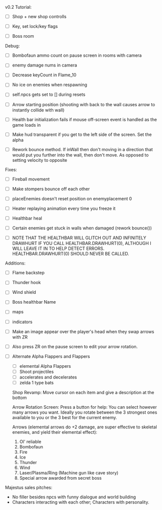 v0.2
Tutorial:
- [ ] Shop + new shop controlls
- [ ] Key, set lock/key flags
- [ ] Boss room


Debug:
- [ ] Bombofaun ammo count on pause screen in rooms with camera
- [ ] enemy damage nums in camera
- [ ] Decrease keyCount in Flame_10
- [ ] No ice on enemies when respawning
- [ ] self.npcs gets set to [] during resets
- [ ] Arrow starting position (shooting with back to the wall causes arrow to instantly collide with wall)
- [ ] Health bar initialization fails if mouse off-screen event is handled as the game loads in
- [ ] Make hud transparent if you get to the left side of the screen. Set the alpha
- [ ] Rework bounce method. If inWall then don't moving in a direction that would put you further into the wall, then don't move. As opposed to setting velocity to opposite


Fixes:
- [ ] Fireball movement
- [ ] Make stompers bounce off each other
- [ ] placeEnemies doesn't reset position on enemyplacement 0
- [ ] Heater replaying animation every time you freeze it
- [ ] Healthbar heal
- [ ] Certain enemies get stuck in walls when damaged (rework bounce())
- [ ] NOTE THAT THE HEALTHBAR WILL GLITCH OUT AND INFINITELY DRAWHURT IF YOU CALL HEALTHBAR.DRAWHURT(0), ALTHOUGH I WILL LEAVE IT IN TO HELP DETECT ERRORS. HEALTHBAR.DRAWHURT(0) SHOULD NEVER BE CALLED.


Additions:
- [ ] Flame backstep
- [ ] Thunder hook
- [ ] Wind shield
- [ ] Boss healthbar Name
- [ ] maps
- [ ] indicators
- [ ] Make an image appear over the player's head when they swap arrows with ZR
- [ ] Also press ZR on the pause screen to edit your arrow rotation. 
- [ ] Alternate Alpha Flappers and Flappers
  - [ ] elemental Alpha Flappers
  - [ ] Shoot projectiles
  - [ ] accelerates and decelerates
  - [ ] zelda 1 type bats

  Shop Revamp:
  Move cursor on each item and give a description at the bottom
  
  Arrow Rotation Screen:
  Press a button for help:
    You can select however many arrows you want. Ideally you rotate between the 3 strongest ones available to you or the 3 best for the current enemy.

  Arrows (elemental arrows do +2 damage, are super effective to skeletal enemies, and yield their elemental effect):
  1. Ol' reliable
  2. Bombofaun
  3. Fire
  4. Ice
  5. Thunder
  6. Wind
  7. Laser/Plasma/Ring (Machine gun like cave story)
  8. Special arrow awarded from secret boss


Majestus sales pitches:
- No filler besides npcs with funny dialogue and world building
- Characters interacting with each other; Characters with personality.